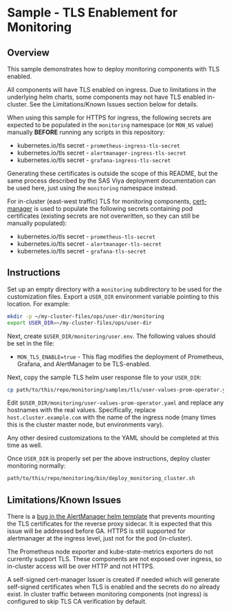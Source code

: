# Sample - TLS Enablement for Monitoring

## Overview

This sample demonstrates how to deploy monitoring components with TLS enabled.

All components will have TLS enabled on ingress. Due to limitations in the
underlying helm charts, some components may not have TLS enabled in-cluster.
See the Limitations/Known Issues section below for details.

When using this sample for HTTPS for ingress, the following secrets are
expected to be populated in the `monitoring` namespace (or `MON_NS` value)
manually **BEFORE** running any scripts in this repository:

* kubernetes.io/tls secret - `prometheus-ingress-tls-secret`
* kubernetes.io/tls secret - `alertmanager-ingress-tls-secret`
* kubernetes.io/tls secret - `grafana-ingress-tls-secret`

Generating these certificates is outside the scope of this README, but the
same process described by the SAS Viya deployment documentation can be used
here, just using the `monitoring` namespace instead.

For in-cluster (east-west traffic) TLS for monitoring components,
[cert-manager](https://cert-manager.io/) is used to populate the following
secrets containing pod certificates (existing secrets are not overwritten,
so they can still be manually populated):

* kubernetes.io/tls secret - `prometheus-tls-secret`
* kubernetes.io/tls secret - `alertmanager-tls-secret`
* kubernetes.io/tls secret - `grafana-tls-secret`

## Instructions

Set up an empty directory with a `monitoring` subdirectory to be used for the
customization files. Export a `USER_DIR` environment variable pointing to this
location. For example:

```bash
mkdir -p ~/my-cluster-files/ops/user-dir/monitoring
export USER_DIR=~/my-cluster-files/ops/user-dir
```

Next, create `$USER_DIR/monitoring/user.env`. The following values
should be set in the file:

* `MON_TLS_ENABLE=true` - This flag modifies the deployment of Prometheus,
Grafana, and AlertManager to be TLS-enabled.

Next, copy the sample TLS helm user response file to your `USER_DIR`:

```bash
cp path/to/this/repo/monitoring/samples/tls/user-values-prom-operator.yaml $USER_DIR/monitoring/
```

Edit `$USER_DIR/monitoring/user-values-prom-operator.yaml` and replace
any hostnames with the real values. Specifically, replace
`host.cluster.example.com` with the name of the ingress node (many times
this is the cluster master node, but environments vary).

Any other desired customizations to the YAML should be completed at this
time as well.

Once `USER_DIR` is properly set per the above instructions, deploy cluster
monitoring normally:

```bash
path/to/this/repo/monitoring/bin/deploy_monitoring_cluster.sh
```

## Limitations/Known Issues

There is a [bug in the AlertManager helm template](https://github.com/helm/charts/issues/22939)
that prevents mounting the TLS certificates for the reverse proxy sidecar.
It is expected that this issue will be addressed before GA. HTTPS is still
supported for alertmanager at the ingress level, just not for the pod (in-cluster).

The Prometheus node exporter and kube-state-metrics exporters do not currently
support TLS. These components are not exposed over ingress, so in-cluster
access will be over HTTP and not HTTPS.

A self-signed cert-manager Issuer is created if needed which will generate
self-signed certificates when TLS is enabled and the secrets do no already
exist. In cluster traffic between monitoring components (not ingress) is
configured to skip TLS CA verification by default.
